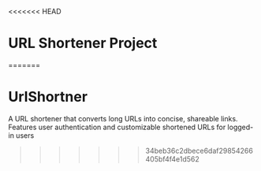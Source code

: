 <<<<<<< HEAD
# URL Shortener Project
=======
# UrlShortner
A URL shortener that converts long URLs into concise, shareable links. Features user authentication and customizable shortened URLs for logged-in users
>>>>>>> 34beb36c2dbece6daf29854266405bf4f4e1d562
